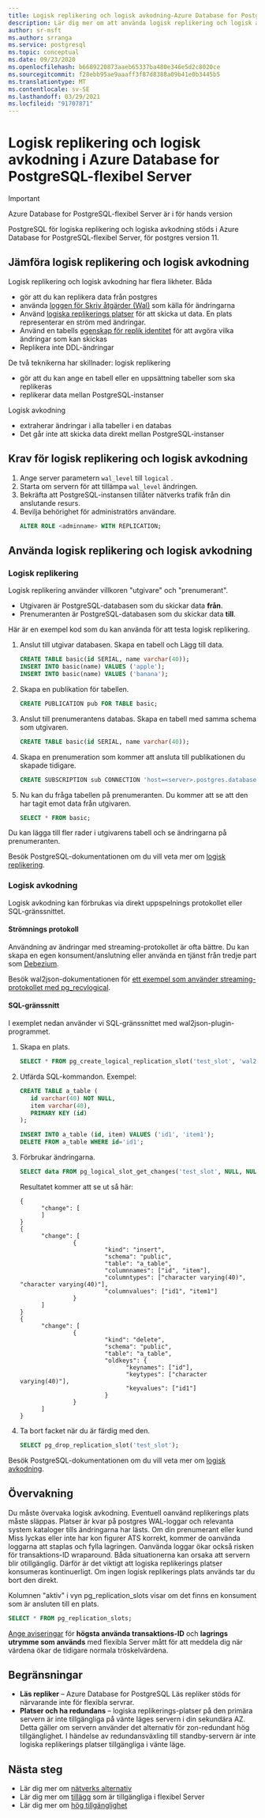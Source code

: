 ```yaml
---
title: Logisk replikering och logisk avkodning-Azure Database for PostgreSQL-flexibel Server
description: Lär dig mer om att använda logisk replikering och logisk avkodning i Azure Database for PostgreSQL-flexibel Server
author: sr-msft
ms.author: srranga
ms.service: postgresql
ms.topic: conceptual
ms.date: 09/23/2020
ms.openlocfilehash: b6689220873aaeb65337ba480e346e5d2c8020ce
ms.sourcegitcommit: f28ebb95ae9aaaff3f87d8388a09b41e0b3445b5
ms.translationtype: MT
ms.contentlocale: sv-SE
ms.lasthandoff: 03/29/2021
ms.locfileid: "91707871"
---
```

# <a name="logical-replication-and-logical-decoding-in-azure-database-for-postgresql---flexible-server"></a>Logisk replikering och logisk avkodning i Azure Database for PostgreSQL-flexibel Server

> [!IMPORTANT]
> Azure Database for PostgreSQL-flexibel Server är i för hands version

PostgreSQL för logiska replikering och logiska avkodning stöds i Azure Database for PostgreSQL-flexibel Server, för postgres version 11.

## <a name="comparing-logical-replication-and-logical-decoding"></a>Jämföra logisk replikering och logisk avkodning
Logisk replikering och logisk avkodning har flera likheter. Båda
* gör att du kan replikera data från postgres
* använda [loggen för Skriv åtgärder (Wal)](https://www.postgresql.org/docs/current/wal.html) som källa för ändringarna
* Använd [logiska replikerings platser](https://www.postgresql.org/docs/current/logicaldecoding-explanation.html#LOGICALDECODING-REPLICATION-SLOTS) för att skicka ut data. En plats representerar en ström med ändringar.
* Använd en tabells [egenskap för replik identitet](https://www.postgresql.org/docs/current/sql-altertable.html#SQL-CREATETABLE-REPLICA-IDENTITY) för att avgöra vilka ändringar som kan skickas
* Replikera inte DDL-ändringar


De två teknikerna har skillnader: logisk replikering 
* gör att du kan ange en tabell eller en uppsättning tabeller som ska replikeras
* replikerar data mellan PostgreSQL-instanser

Logisk avkodning 
* extraherar ändringar i alla tabeller i en databas 
* Det går inte att skicka data direkt mellan PostgreSQL-instanser


## <a name="pre-requisites-for-logical-replication-and-logical-decoding"></a>Krav för logisk replikering och logisk avkodning

1. Ange server parametern `wal_level` till `logical` .
2. Starta om servern för att tillämpa `wal_level` ändringen.
3. Bekräfta att PostgreSQL-instansen tillåter nätverks trafik från din anslutande resurs.
4. Bevilja behörighet för administratörs användare.
   ```SQL
   ALTER ROLE <adminname> WITH REPLICATION;
   ```


## <a name="using-logical-replication-and-logical-decoding"></a>Använda logisk replikering och logisk avkodning

### <a name="logical-replication"></a>Logisk replikering
Logisk replikering använder villkoren "utgivare" och "prenumerant". 
* Utgivaren är PostgreSQL-databasen som du skickar data **från**. 
* Prenumeranten är PostgreSQL-databasen som du skickar data **till**.

Här är en exempel kod som du kan använda för att testa logisk replikering.

1. Anslut till utgivar databasen. Skapa en tabell och Lägg till data.
   ```SQL
   CREATE TABLE basic(id SERIAL, name varchar(40));
   INSERT INTO basic(name) VALUES ('apple');
   INSERT INTO basic(name) VALUES ('banana');
   ```

2. Skapa en publikation för tabellen.
   ```SQL
   CREATE PUBLICATION pub FOR TABLE basic;
   ```

3. Anslut till prenumerantens databas. Skapa en tabell med samma schema som utgivaren.
   ```SQL
   CREATE TABLE basic(id SERIAL, name varchar(40));
   ```

4. Skapa en prenumeration som kommer att ansluta till publikationen du skapade tidigare.
   ```SQL
   CREATE SUBSCRIPTION sub CONNECTION 'host=<server>.postgres.database.azure.com user=<admin> dbname=<dbname> password=<password>' PUBLICATION pub;
   ```

5. Nu kan du fråga tabellen på prenumeranten. Du kommer att se att den har tagit emot data från utgivaren.
   ```SQL
   SELECT * FROM basic;
   ```

Du kan lägga till fler rader i utgivarens tabell och se ändringarna på prenumeranten.

Besök PostgreSQL-dokumentationen om du vill veta mer om [logisk replikering](https://www.postgresql.org/docs/current/logical-replication.html).

### <a name="logical-decoding"></a>Logisk avkodning
Logisk avkodning kan förbrukas via direkt uppspelnings protokollet eller SQL-gränssnittet. 

#### <a name="streaming-protocol"></a>Strömnings protokoll
Användning av ändringar med streaming-protokollet är ofta bättre. Du kan skapa en egen konsument/anslutning eller använda en tjänst från tredje part som [Debezium](https://debezium.io/). 

Besök wal2json-dokumentationen för [ett exempel som använder streaming-protokollet med pg_recvlogical](https://github.com/eulerto/wal2json#pg_recvlogical).

#### <a name="sql-interface"></a>SQL-gränssnitt 
I exemplet nedan använder vi SQL-gränssnittet med wal2json-plugin-programmet.
 
1. Skapa en plats.
   ```SQL
   SELECT * FROM pg_create_logical_replication_slot('test_slot', 'wal2json');
   ```
 
2. Utfärda SQL-kommandon. Exempel:
   ```SQL
   CREATE TABLE a_table (
      id varchar(40) NOT NULL,
      item varchar(40),
      PRIMARY KEY (id)
   );
   
   INSERT INTO a_table (id, item) VALUES ('id1', 'item1');
   DELETE FROM a_table WHERE id='id1';
   ```

3. Förbrukar ändringarna.
   ```SQL
   SELECT data FROM pg_logical_slot_get_changes('test_slot', NULL, NULL, 'pretty-print', '1');
   ```

   Resultatet kommer att se ut så här:
   ```
   {
         "change": [
         ]
   }
   {
         "change": [
                  {
                           "kind": "insert",
                           "schema": "public",
                           "table": "a_table",
                           "columnnames": ["id", "item"],
                           "columntypes": ["character varying(40)", "character varying(40)"],
                           "columnvalues": ["id1", "item1"]
                  }
         ]
   }
   {
         "change": [
                  {
                           "kind": "delete",
                           "schema": "public",
                           "table": "a_table",
                           "oldkeys": {
                                 "keynames": ["id"],
                                 "keytypes": ["character varying(40)"],
                                 "keyvalues": ["id1"]
                           }
                  }
         ]
   }
   ```

4. Ta bort facket när du är färdig med den.
   ```SQL
   SELECT pg_drop_replication_slot('test_slot'); 
   ```

Besök PostgreSQL-dokumentationen om du vill veta mer om [logisk avkodning](https://www.postgresql.org/docs/current/logicaldecoding.html).


## <a name="monitoring"></a>Övervakning
Du måste övervaka logisk avkodning. Eventuell oanvänd replikerings plats måste släppas. Platser är kvar på postgres WAL-loggar och relevanta system kataloger tills ändringarna har lästs. Om din prenumerant eller kund Miss lyckas eller inte har kon figurer ATS korrekt, kommer de oanvända loggarna att staplas och fylla lagringen. Oanvända loggar ökar också risken för transaktions-ID wraparound. Båda situationerna kan orsaka att servern blir otillgänglig. Därför är det viktigt att logiska replikerings platser konsumeras kontinuerligt. Om ingen logisk replikerings plats används tar du bort den direkt.

Kolumnen "aktiv" i vyn pg_replication_slots visar om det finns en konsument som är ansluten till en plats.
```SQL
SELECT * FROM pg_replication_slots;
```

[Ange aviseringar](howto-alert-on-metrics.md) för **högsta använda transaktions-ID** och **lagrings utrymme som används** med flexibla Server mått för att meddela dig när värdena ökar de tidigare normala tröskelvärdena. 

## <a name="limitations"></a>Begränsningar
* **Läs repliker** – Azure Database for PostgreSQL Läs repliker stöds för närvarande inte för flexibla servrar.
* **Platser och ha redundans** – logiska replikerings-platser på den primära servern är inte tillgängliga på vänte läges servern i din sekundära AZ. Detta gäller om servern använder det alternativ för zon-redundant hög tillgänglighet. I händelse av redundansväxling till standby-servern är inte logiska replikerings platser tillgängliga i vänte läge.

## <a name="next-steps"></a>Nästa steg
* Lär dig mer om [nätverks alternativ](concepts-networking.md)
* Lär dig mer om [tillägg](concepts-extensions.md) som är tillgängliga i flexibel Server
* Lär dig mer om [hög tillgänglighet](concepts-high-availability.md)

